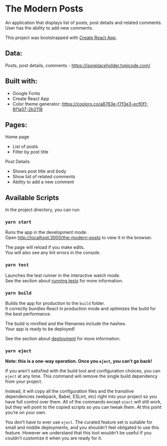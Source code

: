 # The Modern Posts

An application that displays list of posts, post details and related comments. User has the ability to add new comments.

This project was bootstrapped with [Create React App](https://github.com/facebook/create-react-app).


## Data:
Posts, post details, comments - https://jsonplaceholder.typicode.com/
    
## Built with:
  - Google Fonts
  - Create React App
  - Color theme generator: https://coolors.co/a8763e-f7f3e3-ecf0f1-6f1a07-2b2118

## Pages:
Home page
  - List of posts
  - Filter by post title
 
Post Details
  - Shows post title and body
  - Show list of related comments
  - Ability to add a new comment

## Available Scripts

In the project directory, you can run:

### `yarn start`

Runs the app in the development mode.\
Open [http://localhost:3000/the-modern-posts](http://localhost:3000/the-modern-posts) to view it in the browser.

The page will reload if you make edits.\
You will also see any lint errors in the console.

### `yarn test`

Launches the test runner in the interactive watch mode.\
See the section about [running tests](https://facebook.github.io/create-react-app/docs/running-tests) for more information.

### `yarn build`

Builds the app for production to the `build` folder.\
It correctly bundles React in production mode and optimizes the build for the best performance.

The build is minified and the filenames include the hashes.\
Your app is ready to be deployed!

See the section about [deployment](https://facebook.github.io/create-react-app/docs/deployment) for more information.

### `yarn eject`

**Note: this is a one-way operation. Once you `eject`, you can’t go back!**

If you aren’t satisfied with the build tool and configuration choices, you can `eject` at any time. This command will remove the single build dependency from your project.

Instead, it will copy all the configuration files and the transitive dependencies (webpack, Babel, ESLint, etc) right into your project so you have full control over them. All of the commands except `eject` will still work, but they will point to the copied scripts so you can tweak them. At this point you’re on your own.

You don’t have to ever use `eject`. The curated feature set is suitable for small and middle deployments, and you shouldn’t feel obligated to use this feature. However we understand that this tool wouldn’t be useful if you couldn’t customize it when you are ready for it.

